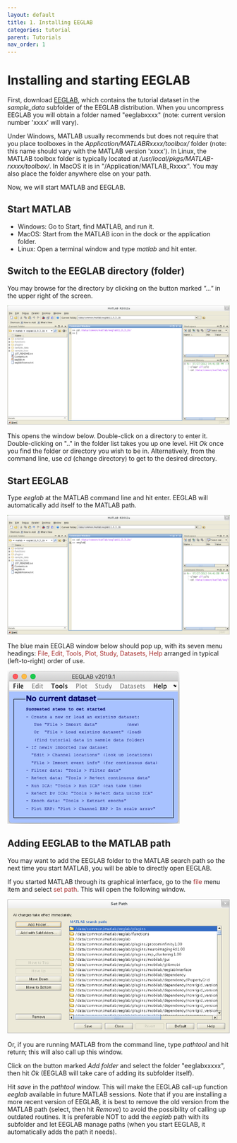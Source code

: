 ```yaml
---
layout: default
title: 1. Installing EEGLAB
categories: tutorial
parent: Tutorials
nav_order: 1
---
```

Installing and starting EEGLAB
================

First, download [EEGLAB](http://sccn.ucsd.edu/eeglab/install.html),
which contains the tutorial dataset in the _sample_data_ subfolder of the EEGLAB distribution.
When you uncompress EEGLAB you will obtain a folder named "eeglabxxxx"
(note: current version number 'xxxx' will vary).

Under Windows, MATLAB
usually recommends but does not require that you place toolboxes
in the *Application/MATLABRxxxx/toolbox/* folder (note: this name should
vary with the MATLAB version 'xxxx'). In Linux, the MATLAB toolbox
folder is typically located at */usr/local/pkgs/MATLAB-rxxxx/toolbox/*. In MacOS it is in "/Application/MATLAB_Rxxxx". You may also place the folder anywhere else on your path.

Now, we will start MATLAB and EEGLAB.

Start MATLAB
------

- Windows: Go to Start, find MATLAB, and run it.
- MacOS: Start from the MATLAB icon in the dock or the
    application folder.
- Linux: Open a terminal window and type *matlab* and hit enter.

Switch to the EEGLAB directory (folder)
------

You may browse for the directory by clicking on the button marked *"…"* in the upper right of the screen.


![](/assets/images/MATLAB_main_screen.png)


 This opens the window below. Double-click on a directory to enter it.
 Double-clicking on ".." in the folder list takes you up one level. Hit
 *Ok* once you find the folder or directory you wish to be in.
 Alternatively, from the command line, use *cd* (change directory) to
 get to the desired directory.

Start EEGLAB
------

Type *eeglab* at the MATLAB command line and hit enter. EEGLAB will
automatically add itself to the MATLAB path.


![](/assets/images/MATLAB_Command_Line.png)


 The blue main EEGLAB window below should pop up,  with its seven menu
 headings: <span style= "color:brown">File, Edit, Tools, Plot, Study, Datasets, Help </span> arranged in typical (left-to-right) order of use.

![](/assets/images/Eeglab20191.png)


Adding EEGLAB to the MATLAB path
------

You may want to add the EEGLAB folder to the MATLAB search path so the
next time you start MATLAB, you will be able to directly open EEGLAB.

If you started MATLAB through its graphical interface, go to the
<span style="color: brown">file</span> menu item and select <span style="color: brown">set
path</span>. This will open the following window.


![MATLAB set path gui](/assets/images/MATLAB_set_path_gui.png)

Or, if you are running MATLAB from the command line, type *pathtool*
and hit return; this will also call up this window.

Click on the button marked *Add folder* and select the folder
"eeglabxxxxx", then hit *Ok* (EEGLAB will take care of adding its
subfolder itself).

Hit *save* in the *pathtool* window. This will make the EEGLAB call-up
function *eeglab* available in future MATLAB sessions. Note that if
you are installing a more recent version of EEGLAB, it is best to
remove the old version from the MATLAB path (select, then hit
*Remove*) to avoid the possibility of calling up outdated routines. It
is preferable NOT to add the *eeglab* path with its subfolder and let
EEGLAB manage paths (when you start EEGLAB, it automatically adds
the path it needs).
